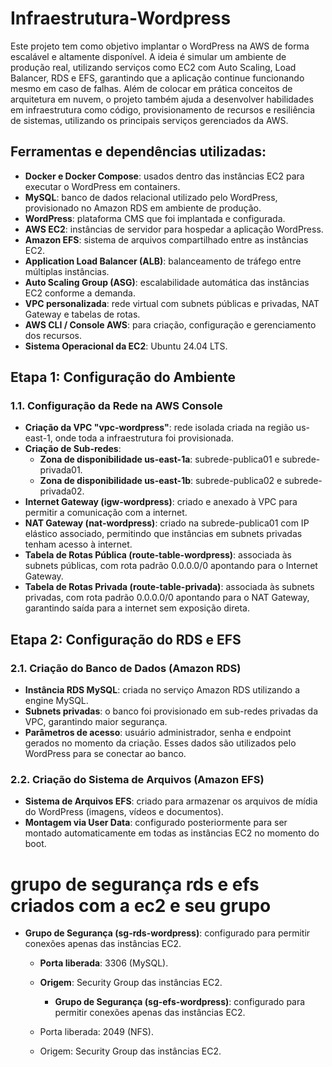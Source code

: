 # Infraestrutura-Wordpress

Este projeto tem como objetivo implantar o WordPress na AWS de forma escalável e altamente disponível. A ideia é simular um ambiente de produção real, utilizando serviços como EC2 com Auto Scaling, Load Balancer, RDS e EFS, garantindo que a aplicação continue funcionando mesmo em caso de falhas. Além de colocar em prática conceitos de arquitetura em nuvem, o projeto também ajuda a desenvolver habilidades em infraestrutura como código, provisionamento de recursos e resiliência de sistemas, utilizando os principais serviços gerenciados da AWS. 

## Ferramentas e dependências utilizadas: 
* **Docker e Docker Compose**: usados dentro das instâncias EC2 para executar o WordPress em containers.
* **MySQL**: banco de dados relacional utilizado pelo WordPress, provisionado no Amazon RDS em ambiente de produção.
* **WordPress**: plataforma CMS que foi implantada e configurada.
* **AWS EC2**: instâncias de servidor para hospedar a aplicação WordPress.
* **Amazon EFS**: sistema de arquivos compartilhado entre as instâncias EC2.
* **Application Load Balancer (ALB)**: balanceamento de tráfego entre múltiplas instâncias.
* **Auto Scaling Group (ASG)**: escalabilidade automática das instâncias EC2 conforme a demanda.
* **VPC personalizada**: rede virtual com subnets públicas e privadas, NAT Gateway e tabelas de rotas.
* **AWS CLI / Console AWS**: para criação, configuração e gerenciamento dos recursos.
* **Sistema Operacional da EC2**: Ubuntu 24.04 LTS.

## Etapa 1: Configuração do Ambiente

### 1.1. Configuração da Rede na AWS Console

* **Criação da VPC "vpc-wordpress"**: rede isolada criada na região us-east-1, onde toda a infraestrutura foi provisionada.
* **Criação de Sub-redes**:
  * **Zona de disponibilidade us-east-1a**: subrede-publica01 e subrede-privada01.
  * **Zona de disponibilidade us-east-1b**: subrede-publica02 e subrede-privada02.
* **Internet Gateway (igw-wordpress)**: criado e anexado à VPC para permitir a comunicação com a internet.
* **NAT Gateway (nat-wordpress)**: criado na subrede-publica01 com IP elástico associado, permitindo que instâncias em subnets privadas tenham acesso à internet.
* **Tabela de Rotas Pública (route-table-wordpress)**: associada às subnets públicas, com rota padrão 0.0.0.0/0 apontando para o Internet Gateway.
* **Tabela de Rotas Privada (route-table-privada)**: associada às subnets privadas, com rota padrão 0.0.0.0/0 apontando para o NAT Gateway, garantindo saída para a internet sem exposição direta.

## Etapa 2: Configuração do RDS e EFS

### 2.1. Criação do Banco de Dados (Amazon RDS)

* **Instância RDS MySQL**: criada no serviço Amazon RDS utilizando a engine MySQL.
* **Subnets privadas**: o banco foi provisionado em sub-redes privadas da VPC, garantindo maior segurança.
* **Parâmetros de acesso**: usuário administrador, senha e endpoint gerados no momento da criação. Esses dados são utilizados pelo WordPress para se conectar ao banco.
  
### 2.2. Criação do Sistema de Arquivos (Amazon EFS)

* **Sistema de Arquivos EFS**: criado para armazenar os arquivos de mídia do WordPress (imagens, vídeos e documentos).
* **Montagem via User Data**: configurado posteriormente para ser montado automaticamente em todas as instâncias EC2 no momento do boot.








# grupo de segurança rds e efs criados com a ec2 e seu grupo
* **Grupo de Segurança (sg-rds-wordpress)**: configurado para permitir conexões apenas das instâncias EC2.
  * **Porta liberada**: 3306 (MySQL).
  * **Origem**: Security Group das instâncias EC2.

    * **Grupo de Segurança (sg-efs-wordpress)**: configurado para permitir conexões apenas das instâncias EC2.

  * Porta liberada: 2049 (NFS).
  * Origem: Security Group das instâncias EC2.









